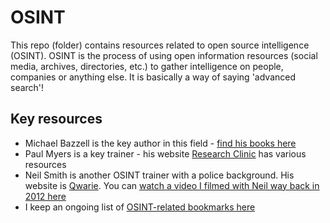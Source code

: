 # OSINT

This repo (folder) contains resources related to open source intelligence (OSINT). OSINT is the process of using open information resources (social media, archives, directories, etc.) to gather intelligence on people, companies or anything else. It is basically a way of saying 'advanced search'!

## Key resources

* Michael Bazzell is the key author in this field - [find his books here](https://www.amazon.co.uk/Michael-Bazzell/e/B007GNUI92)
* Paul Myers is a key trainer - his website [Research Clinic](http://researchclinic.net/) has various resources
* Neil Smith is another OSINT trainer with a police background. His website is [Qwarie](http://www.uk-osint.net/). You can [watch a video I filmed with Neil way back in 2012 here](https://www.youtube.com/watch?v=pDePNEkiBds)
* I keep an ongoing list of [OSINT-related bookmarks here](https://pinboard.in/u:paulbradshaw/t:osint)
